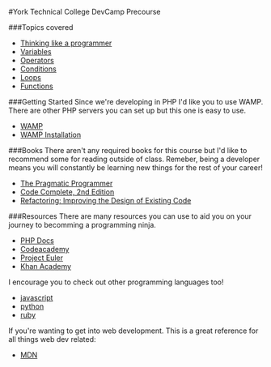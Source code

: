 #York Technical College DevCamp Precourse

###Topics covered

* [Thinking like a programmer](https://github.com/kahlow/YTC-Dev-PreCourse/blob/master/thinking-like-a-programmer/thought.md)
* [Variables](https://github.com/kahlow/YTC-Dev-PreCourse/blob/master/variables/variables.md)
* [Operators](https://github.com/kahlow/YTC-Dev-PreCourse/blob/master/operators/operators.md)
* [Conditions](https://github.com/kahlow/YTC-Dev-PreCourse/blob/master/Conditions/conditionals.md)
* [Loops](https://github.com/kahlow/YTC-Dev-PreCourse/blob/master/loops/loops.md)
* [Functions](https://github.com/kahlow/YTC-Dev-PreCourse/blob/master/functions/functions.md)

###Getting Started
Since we're developing in PHP I'd like you to use WAMP. There are other PHP servers you can set up but this one is easy to use.

* [WAMP](http://www.wampserver.com/en/)
* [WAMP Installation](https://github.com/kahlow/YTC-Dev-PreCourse/blob/master/WAMP/installation.md)


###Books
There aren't any required books for this course but I'd like to recommend some for reading outside of class. Remeber, being a developer means you will constantly be learning new things for the rest of your career!

* [The Pragmatic Programmer](https://pragprog.com/book/tpp/the-pragmatic-programmer)
* [Code Complete, 2nd Edition](http://www.cc2e.com/Default.aspx)
* [Refactoring: Improving the Design of Existing Code](http://martinfowler.com/books/refactoring.html)

###Resources
There are many resources you can use to aid you on your journey to becomming a programming ninja.

* [PHP Docs](http://php.net/manual/en/)
* [Codeacademy](http://www.codecademy.com/)
* [Project Euler](https://projecteuler.net/)
* [Khan Academy](https://www.khanacademy.org)

I encourage you to check out other programming languages too!
* [javascript](https://developer.mozilla.org/en-US/docs/Web/JavaScript)
* [python](https://www.python.org/)
* [ruby](https://www.ruby-lang.org/en/)

If you're wanting to get into web development. This is a great reference for all things web dev related:
* [MDN](https://developer.mozilla.org/en-US/)

